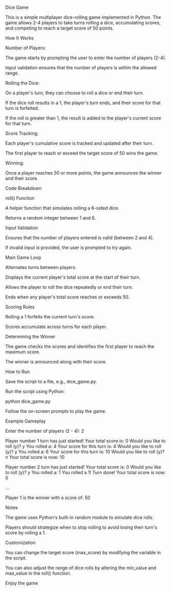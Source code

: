 Dice Game

This is a simple multiplayer dice-rolling game implemented in Python. The game allows 2-4 players to take turns rolling a dice, accumulating scores, and competing to reach a target score of 50 points.

How It Works

Number of Players:

The game starts by prompting the user to enter the number of players (2-4).

Input validation ensures that the number of players is within the allowed range.

Rolling the Dice:

On a player's turn, they can choose to roll a dice or end their turn.

If the dice roll results in a 1, the player's turn ends, and their score for that turn is forfeited.

If the roll is greater than 1, the result is added to the player's current score for that turn.

Score Tracking:

Each player's cumulative score is tracked and updated after their turn.

The first player to reach or exceed the target score of 50 wins the game.

Winning:

Once a player reaches 50 or more points, the game announces the winner and their score.

Code Breakdown

roll() Function

A helper function that simulates rolling a 6-sided dice.

Returns a random integer between 1 and 6.

Input Validation

Ensures that the number of players entered is valid (between 2 and 4).

If invalid input is provided, the user is prompted to try again.

Main Game Loop

Alternates turns between players.

Displays the current player's total score at the start of their turn.

Allows the player to roll the dice repeatedly or end their turn.

Ends when any player's total score reaches or exceeds 50.

Scoring Rules

Rolling a 1 forfeits the current turn's score.

Scores accumulate across turns for each player.

Determining the Winner

The game checks the scores and identifies the first player to reach the maximum score.

The winner is announced along with their score.

How to Run

Save the script to a file, e.g., dice_game.py.

Run the script using Python:

python dice_game.py

Follow the on-screen prompts to play the game.

Example Gameplay

Enter the number of players (2 - 4): 2

Player number 1 turn has just started!
Your total score is: 0
Would you like to roll (y)? y
You rolled a: 4
Your score for this turn is: 4
Would you like to roll (y)? y
You rolled a: 6
Your score for this turn is: 10
Would you like to roll (y)? n
Your total score is now: 10

Player number 2 turn has just started!
Your total score is: 0
Would you like to roll (y)? y
You rolled a: 1
You rolled a 1! Turn done!
Your total score is now: 0

...

Player 1 is the winner with a score of: 50

Notes

The game uses Python's built-in random module to simulate dice rolls.

Players should strategize when to stop rolling to avoid losing their turn's score by rolling a 1.

Customization

You can change the target score (max_score) by modifying the variable in the script.

You can also adjust the range of dice rolls by altering the min_value and max_value in the roll() function.

Enjoy the game